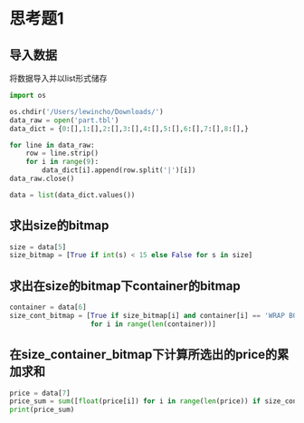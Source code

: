 # 思考题1

## 导入数据
将数据导入并以list形式储存
```python
import os

os.chdir('/Users/lewincho/Downloads/')
data_raw = open('part.tbl')
data_dict = {0:[],1:[],2:[],3:[],4:[],5:[],6:[],7:[],8:[],}

for line in data_raw:
    row = line.strip()
    for i in range(9):
        data_dict[i].append(row.split('|')[i])
data_raw.close()

data = list(data_dict.values())
```
## 求出size的bitmap
```python
size = data[5]
size_bitmap = [True if int(s) < 15 else False for s in size]
```

## 求出在size的bitmap下container的bitmap
```python
container = data[6]
size_cont_bitmap = [True if size_bitmap[i] and container[i] == 'WRAP BOX' else False
                    for i in range(len(container))]
```

## 在size\_container\_bitmap下计算所选出的price的累加求和
```python
price = data[7]
price_sum = sum([float(price[i]) for i in range(len(price)) if size_cont_bitmap[i]])
print(price_sum)
```
